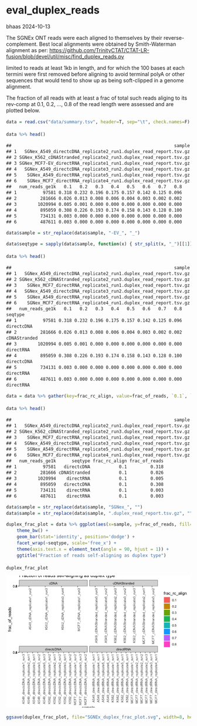 eval_duplex_reads
================
bhaas
2024-10-13

The SGNEx ONT reads were each aligned to themselves by their
reverse-complement. Best local alignments were obtained by
Smith-Waterman alignment as per:
<https://github.com/TrinityCTAT/CTAT-LR-fusion/blob/devel/util/misc/find_duplex_reads.py>

limited to reads at least 1kb in length, and for which the 100 bases at
each termini were first removed before aligning to avoid terminal polyA
or other sequences that would tend to show up as being soft-clipped in a
genome alignment.

The fraction of all reads with at least a frac of total such reads
aliging to its rev-comp at 0.1, 0.2, …, 0.8 of the read length were
assessed and are plotted below.

``` r
data = read.csv("data/summary.tsv", header=T, sep="\t", check.names=F)

data %>% head()
```

    ##                                                              sample
    ## 1   SGNex_A549_directcDNA_replicate2_run1.duplex_read_report.tsv.gz
    ## 2 SGNex_K562_cDNAStranded_replicate2_run3.duplex_read_report.tsv.gz
    ## 3 SGNex_MCF7-EV_directRNA_replicate1_run1.duplex_read_report.tsv.gz
    ## 4   SGNex_A549_directcDNA_replicate3_run2.duplex_read_report.tsv.gz
    ## 5    SGNex_A549_directRNA_replicate5_run1.duplex_read_report.tsv.gz
    ## 6    SGNex_MCF7_directRNA_replicate4_run1.duplex_read_report.tsv.gz
    ##   num_reads_ge1k   0.1   0.2   0.3   0.4   0.5   0.6   0.7   0.8
    ## 1          97581 0.318 0.232 0.196 0.175 0.157 0.142 0.125 0.096
    ## 2         281666 0.026 0.013 0.008 0.006 0.004 0.003 0.002 0.002
    ## 3        1020994 0.005 0.001 0.000 0.000 0.000 0.000 0.000 0.000
    ## 4         895059 0.308 0.226 0.193 0.174 0.158 0.143 0.128 0.100
    ## 5         734131 0.003 0.000 0.000 0.000 0.000 0.000 0.000 0.000
    ## 6         487611 0.003 0.000 0.000 0.000 0.000 0.000 0.000 0.000

``` r
data$sample = str_replace(data$sample, "-EV_", "_")
```

``` r
data$seqtype = sapply(data$sample, function(x) { str_split(x, "_")[[1]][3]})

data %>% head()
```

    ##                                                              sample
    ## 1   SGNex_A549_directcDNA_replicate2_run1.duplex_read_report.tsv.gz
    ## 2 SGNex_K562_cDNAStranded_replicate2_run3.duplex_read_report.tsv.gz
    ## 3    SGNex_MCF7_directRNA_replicate1_run1.duplex_read_report.tsv.gz
    ## 4   SGNex_A549_directcDNA_replicate3_run2.duplex_read_report.tsv.gz
    ## 5    SGNex_A549_directRNA_replicate5_run1.duplex_read_report.tsv.gz
    ## 6    SGNex_MCF7_directRNA_replicate4_run1.duplex_read_report.tsv.gz
    ##   num_reads_ge1k   0.1   0.2   0.3   0.4   0.5   0.6   0.7   0.8      seqtype
    ## 1          97581 0.318 0.232 0.196 0.175 0.157 0.142 0.125 0.096   directcDNA
    ## 2         281666 0.026 0.013 0.008 0.006 0.004 0.003 0.002 0.002 cDNAStranded
    ## 3        1020994 0.005 0.001 0.000 0.000 0.000 0.000 0.000 0.000    directRNA
    ## 4         895059 0.308 0.226 0.193 0.174 0.158 0.143 0.128 0.100   directcDNA
    ## 5         734131 0.003 0.000 0.000 0.000 0.000 0.000 0.000 0.000    directRNA
    ## 6         487611 0.003 0.000 0.000 0.000 0.000 0.000 0.000 0.000    directRNA

``` r
data = data %>% gather(key=frac_rc_align, value=frac_of_reads, `0.1`, `0.2`, `0.3`, `0.4`, `0.5`, `0.6`, `0.7`, `0.8`)

data %>% head()
```

    ##                                                              sample
    ## 1   SGNex_A549_directcDNA_replicate2_run1.duplex_read_report.tsv.gz
    ## 2 SGNex_K562_cDNAStranded_replicate2_run3.duplex_read_report.tsv.gz
    ## 3    SGNex_MCF7_directRNA_replicate1_run1.duplex_read_report.tsv.gz
    ## 4   SGNex_A549_directcDNA_replicate3_run2.duplex_read_report.tsv.gz
    ## 5    SGNex_A549_directRNA_replicate5_run1.duplex_read_report.tsv.gz
    ## 6    SGNex_MCF7_directRNA_replicate4_run1.duplex_read_report.tsv.gz
    ##   num_reads_ge1k      seqtype frac_rc_align frac_of_reads
    ## 1          97581   directcDNA           0.1         0.318
    ## 2         281666 cDNAStranded           0.1         0.026
    ## 3        1020994    directRNA           0.1         0.005
    ## 4         895059   directcDNA           0.1         0.308
    ## 5         734131    directRNA           0.1         0.003
    ## 6         487611    directRNA           0.1         0.003

``` r
data$sample = str_replace(data$sample, "SGNex_", "")
data$sample = str_replace(data$sample, ".duplex_read_report.tsv.gz", "")
```

``` r
duplex_frac_plot = data %>% ggplot(aes(x=sample, y=frac_of_reads, fill=frac_rc_align)) + 
    theme_bw() +
    geom_bar(stat='identity', position='dodge') +
    facet_wrap(~seqtype, scale='free_x') +
    theme(axis.text.x = element_text(angle = 90, hjust = 1)) +
    ggtitle("Fraction of reads self-aligning as duplex type")

duplex_frac_plot
```

![](eval_duplex_reads_files/figure-gfm/unnamed-chunk-6-1.png)<!-- -->

``` r
ggsave(duplex_frac_plot, file="SGNEx_duplex_frac_plot.svg", width=8, height=8)
```
